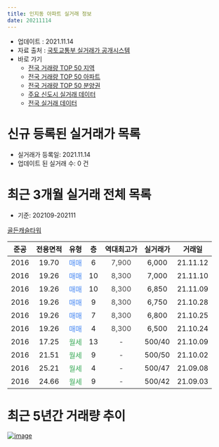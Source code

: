 ```yaml
---
title: 인지동 아파트 실거래 정보
date: 20211114
---
```


* 업데이트 : 2021.11.14
* 자료 출처 : [국토교통부 실거래가 공개시스템](http://rt.molit.go.kr)
* 바로 가기
    * [전국 거래량 TOP 50 지역](https://apt-info.github.io/apt-trade-info/tr)
    * [전국 거래량 TOP 50 아파트](https://apt-info.github.io/apt-trade-info/ta)
    * [전국 거래량 TOP 50 분양권](https://apt-info.github.io/apt-trade-info/tb)
    * [주요 신도시 실거래 데이터](https://apt-info.github.io/apt-trade-info/newtown)
    * [전국 실거래 데이터](https://apt-info.github.io/apt-trade-info/all)



<script async src="https://pagead2.googlesyndication.com/pagead/js/adsbygoogle.js"></script>
<!-- 기본광고 -->
<ins class="adsbygoogle"
     style="display:block"
     data-ad-client="ca-pub-1142216861245946"
     data-ad-slot="4805727019"
     data-ad-format="auto"
     data-full-width-responsive="true"></ins>
<script>
     (adsbygoogle = window.adsbygoogle || []).push({});
</script>


# 신규 등록된 실거래가 목록

* 실거래가 등록일: 2021.11.14
* 업데이트 된 실거래 수: 0 건




<script async src="https://pagead2.googlesyndication.com/pagead/js/adsbygoogle.js"></script>
<!-- 기본광고 -->
<ins class="adsbygoogle"
     style="display:block"
     data-ad-client="ca-pub-1142216861245946"
     data-ad-slot="4805727019"
     data-ad-format="auto"
     data-full-width-responsive="true"></ins>
<script>
     (adsbygoogle = window.adsbygoogle || []).push({});
</script>


# 최근 3개월 실거래 전체 목록
* 기준: 202109-202111


[골든캐슬타워](https://search.naver.com/search.naver?query=%EA%B3%A8%EB%93%A0%EC%BA%90%EC%8A%AC%ED%83%80%EC%9B%8C)

|준공|전용면적|유형|층|역대최고가|실거래가|거래일|
|:---:|:---:|:---:|:---:|:---:|:---:|:---:|
|2016|19.70|<span style="color:#4285F3">매매</span>|6|<span style="color:#444444">7,900</span>|6,000|21.11.12|
|2016|19.26|<span style="color:#4285F3">매매</span>|10|<span style="color:#444444">8,300</span>|7,000|21.11.10|
|2016|19.26|<span style="color:#4285F3">매매</span>|10|<span style="color:#444444">8,300</span>|6,850|21.11.09|
|2016|19.26|<span style="color:#4285F3">매매</span>|9|<span style="color:#444444">8,300</span>|6,750|21.10.28|
|2016|19.26|<span style="color:#4285F3">매매</span>|7|<span style="color:#444444">8,300</span>|6,800|21.10.25|
|2016|19.26|<span style="color:#4285F3">매매</span>|4|<span style="color:#444444">8,300</span>|6,500|21.10.24|
|2016|17.25|<span style="color:#34A853">월세</span>|13|<span style="color:#444444">-</span>|500/40|21.10.09|
|2016|21.51|<span style="color:#34A853">월세</span>|9|<span style="color:#444444">-</span>|500/50|21.10.02|
|2016|25.21|<span style="color:#34A853">월세</span>|4|<span style="color:#444444">-</span>|500/47|21.09.08|
|2016|24.66|<span style="color:#34A853">월세</span>|9|<span style="color:#444444">-</span>|500/42|21.09.03|



<script async src="https://pagead2.googlesyndication.com/pagead/js/adsbygoogle.js"></script>
<!-- 기본광고 -->
<ins class="adsbygoogle"
     style="display:block"
     data-ad-client="ca-pub-1142216861245946"
     data-ad-slot="4805727019"
     data-ad-format="auto"
     data-full-width-responsive="true"></ins>
<script>
     (adsbygoogle = window.adsbygoogle || []).push({});
</script>


# 최근 5년간 거래량 추이


<div style="width:100%;">
    <canvas id="deal_progress" height="200"></canvas>
</div>

<script>
new Chart(document.getElementById("deal_progress"), {
    type: 'line',
    data: {
        labels: ['16.03','16.04','16.05','16.06','16.07','16.08','16.09','16.10','16.11','16.12','17.01','17.02','17.04','17.05','17.06','17.07','17.08','17.09','17.10','17.11','17.12','18.01','18.02','18.03','18.04','18.05','18.06','18.07','18.08','18.09','18.10','19.01','19.02','19.03','19.04','19.05','19.06','19.07','19.08','19.09','19.10','19.11','19.12','20.01','20.02','20.03','20.04','20.06','20.07','20.08','20.09','20.10','20.11','20.12','21.01','21.02','21.03','21.04','21.05','21.06','21.07','21.08','21.09','21.10','21.11'],
        datasets: [{
            label: '매매/분양권',
            data: [6,10,5,9,7,5,1,4,3,1,3,1,0,4,2,4,0,1,1,0,0,5,1,3,0,0,0,0,2,0,1,2,0,0,2,0,0,2,0,0,0,0,0,1,1,0,0,0,3,0,1,3,2,2,2,4,0,0,2,1,7,3,0,3,3],
            borderColor: "rgba(66, 133, 243, 1)",
            backgroundColor: "rgba(66, 133, 243, 0.05)",
            borderWidth: 1,
            pointRadius: 0,
            fill: false,
            lineTension: 0
        },{
            label: '전/월세',
            data: [2,3,17,10,7,2,1,0,0,0,1,1,1,1,3,1,1,1,0,1,1,1,2,3,3,2,7,6,3,2,1,3,4,1,3,2,6,3,5,1,2,1,3,1,8,2,1,4,3,4,3,4,1,6,3,1,1,2,1,4,2,2,2,2,0],
            borderColor: "rgba(255, 90, 0, 1)",
            backgroundColor: "rgba(255, 90, 0, 0.05)",
            borderWidth: 1,
            pointRadius: 0,
            fill: false,
            lineTension: 0
        },{
            label: '합계',
            data: [8,13,22,19,14,7,2,4,3,1,4,2,1,5,5,5,1,2,1,1,1,6,3,6,3,2,7,6,5,2,2,5,4,1,5,2,6,5,5,1,2,1,3,2,9,2,1,4,6,4,4,7,3,8,5,5,1,2,3,5,9,5,2,5,3],
            borderColor: "rgba(0, 0, 0, 1)",
            backgroundColor: "rgba(0, 0, 0, 0.03)",
            borderWidth: 0.1,
            pointRadius: 0,
            fill: true,
            lineTension: 0
        }
        ]
    },
    options: {
        responsive: true,
        title: {
            display: false
        },
        tooltips: {
            mode: 'index',
            intersect: false
        },
        hover: {
            mode: 'nearest',
            intersect: true
        },
        scales: {
            xAxes: [{
                display: true,
                scaleLabel: {
                    display: true,
                    labelString: '년/월'
                }
            }],
            yAxes: [{
                display: true,
                ticks: {
                    suggestedMin: 0,
                },
                scaleLabel: {
                    display: true,
                    labelString: '실거래 수'
                }
            }]
        }
    }
});

</script>


[![image](https://apt-info.github.io/images/2020-01-03-apt-trade-info/1024x500.png)](https://play.google.com/store/apps/details?id=com.aptinfo.apttradeinfo)

